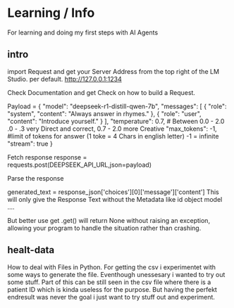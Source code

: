 # Learning / Info

For learning and doing my first steps with AI Agents

## intro

import Request and get your Server Address from the top right of the LM Studio.
per default.
http://127.0.0.1:1234

Check Documentation and get Check on how to build a Request.

Payload = {
    "model": "deepseek-r1-distill-qwen-7b",
    "messages": [ 
      { "role": "system", "content": "Always answer in rhymes." },
      { "role": "user", "content": "Introduce yourself." }
    ], 
    "temperature": 0.7, # Between 0.0 - 2.0 .0 - .3 very Direct and correct, 0.7 - 2.0 more Creative
    "max_tokens": -1, #limit of tokens for answer (1 toke = 4 Chars in english letter) -1 = infinite
    "stream": true
  }

Fetch response 
response = requests.post(DEEPSEEK_API_URL,json=payload)

Parse the response 

generated_text = response_json['choices'][0]['message']['content'] 
This will only give the Response Text without the Metadata like id object model ....

But better use get
.get() will return None without raising an exception, allowing your program to handle the situation rather than crashing.


## healt-data
How to deal with Files in Python. 
For getting the csv i experimentet with some ways to generate the file. Eventhough unessesary i wanted to try out some stuff. Part of this can be still seen in the csv file where there is a patient ID which is kinda useless for the purpose. But having the perfekt endresult was never the goal i just want to try stuff out and experiment. 
